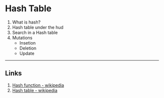 # Hash Table

1. What is hash?
2. Hash table under the hud
2. Search in a Hash table
3. Mutations
   - Insetion
   - Deletion
   - Update

___
## Links

1. [Hash function - wikipedia](https://en.wikipedia.org/wiki/Hash_function)
2. [Hash table - wikipedia](https://en.wikipedia.org/wiki/Hash_table)
